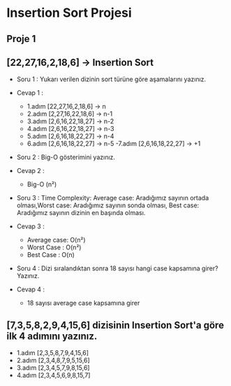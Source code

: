 # Insertion Sort Projesi

## Proje 1
## [22,27,16,2,18,6] -> Insertion Sort

- Soru 1 : Yukarı verilen dizinin sort türüne göre aşamalarını yazınız.
- Cevap 1 :
  - 1.adım [22,27,16,2,18,6] -> n 
  - 2.adım [2,27,16,22,18,6] -> n-1
  - 3.adım [2,6,16,22,18,27] -> n-2
  - 4.adım [2,6,16,22,18,27] -> n-3
  - 5.adım [2,6,16,18,22,27] -> n-4
  - 6.adım [2,6,16,18,22,27] -> n-5
   -7.adım [2,6,16,18,22,27] -> +1
 
 
 
- Soru 2 : Big-O gösterimini yazınız.
- Cevap 2 :
  - Big-O (n²)
- Soru 3 : Time Complexity: Average case: Aradığımız sayının ortada olması,Worst case: Aradığımız sayının sonda olması, Best case: Aradığımız sayının dizinin en başında olması.
- Cevap 3 :
   - Average case: O(n²)
   - Worst Case : O(n²)
   - Best Case : O(n)
- Soru 4 : Dizi sıralandıktan sonra 18 sayısı hangi case kapsamına girer? Yazınız.
- Cevap 4 :
    - 18 sayısı average case kapsamına girer


 ## [7,3,5,8,2,9,4,15,6] dizisinin Insertion Sort'a göre ilk 4 adımını yazınız.
 
  - 1.adım [2,3,5,8,7,9,4,15,6]
  - 2.adım [2,3,4,8,7,9,5,15,6]
  - 3.adım [2,3,4,5,7,9,8,15,6]
  - 4.adım [2,3,4,5,6,9,8,15,7]
